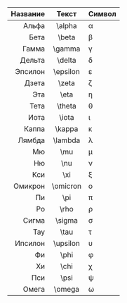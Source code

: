|Название|Текст|Символ|
|--------:|:-----:|:------|
|Альфа|\alpha|α|
|Бета|\beta|β|
|Гамма|\gamma|γ|
|Дельта|\delta|δ|
|Эпсилон|\epsilon|ε|
|Дзета|\zeta|ζ|
|Эта|\eta|η|
|Тета|\theta|θ|
|Иота|\iota|ι|
|Каппа|\kappa|κ|
|Лямбда|\lambda|λ|
|Мю|\mu|μ|
|Ню|\nu|ν|
|Кси|\xi|ξ|
|Омикрон|\omicron|ο|
|Пи|\pi|π|
|Ро|\rho|ρ|
|Сигма|\sigma|σ|
|Тау|\tau|τ|
|Ипсилон|\upsilon|υ|
|Фи|\phi|φ|
|Хи|\chi|χ|
|Пси|\psi|ψ|
|Омега|\omega|ω|